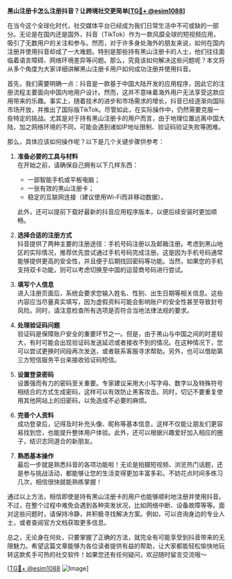 **黑山注册卡怎么注册抖音？让跨境社交更简单[[TG💪+ @esim1088](https://t.me/s/esim1088)]**

在当今这个全球化时代，社交媒体平台已经成为我们日常生活中不可或缺的一部分。无论是在国内还是国外，抖音（TikTok）作为一款风靡全球的短视频应用，吸引了无数用户的关注和参与。然而，对于许多身处海外的朋友来说，如何在国内注册并使用抖音却成了一大难题。特别是那些持有黑山注册卡的人士，他们往往面临着语言障碍、网络环境差异等问题。那么，究竟该如何解决这些问题呢？本文将从多个角度为大家详细讲解黑山注册卡用户如何成功注册并使用抖音。

首先，我们需要明确一点：抖音是一款基于中国大陆开发的应用程序，因此它的注册流程主要面向中国内地用户设计。然而，这并不意味着海外用户无法享受这款应用带来的乐趣。事实上，随着技术的进步和市场需求的增长，抖音已经逐渐向国际市场开放，并推出了国际版TikTok。尽管如此，在实际操作中，仍然需要克服一些特定的挑战。尤其是对于持有黑山注册卡的用户而言，由于地理位置远离中国大陆，加之网络环境的不同，可能会遇到诸如IP地址限制、验证码验证失败等困难。

那么，具体应该如何操作呢？以下是几个关键步骤供参考：

1. **准备必要的工具与材料**  
   在开始之前，请确保自己拥有以下几样东西：
   - 一部智能手机或平板电脑；
   - 一张有效的黑山注册卡；
   - 稳定的互联网连接（建议使用Wi-Fi而非移动数据）。
   
   此外，还可以提前下载好最新的抖音应用程序版本，以便后续安装时更加顺畅。

2. **选择合适的注册方式**  
   抖音提供了两种主要的注册途径：手机号码注册以及邮箱注册。考虑到黑山地区的实际情况，推荐优先尝试通过手机号码完成注册。这是因为手机号码通常能够提供更高的安全性，并且便于后期找回密码等功能。当然，如果您的手机支持双卡功能，则可以考虑切换至中国的运营商号码进行尝试。

3. **填写个人信息**  
   进入注册页面后，系统会要求您输入姓名、性别、出生日期等相关信息。这些内容应当尽量真实填写，因为虚假资料可能会影响账户的安全性甚至导致封号风险。同时，请注意检查所有选项是否符合当地法律法规的要求。

4. **处理验证码问题**  
   验证码是保障账户安全的重要环节之一。但是，由于黑山与中国之间的时差较大，有时可能会出现验证码发送延迟或者接收不到的情况。在这种情况下，您可以尝试更换时间段再次发送，或者联系客服寻求帮助。另外，也可以借助第三方短信服务平台来接收验证码短信。

5. **设置登录密码**  
   设置强而有力的密码至关重要。专家建议采用大小写字母、数字以及特殊符号相结合的方式生成密码，这样可以有效防止黑客攻击。同时，切记不要重复使用其他网站上的旧密码，以免造成不必要的麻烦。

6. **完善个人资料**  
   成功登录后，记得及时补充头像、昵称等基本信息，这样不仅能让朋友们更容易找到您，也能提升整体用户体验。此外，还可以根据兴趣爱好加入相应的圈子，结识志同道合的新朋友。

7. **熟悉基本操作**  
   最后一步就是熟悉抖音的各项功能啦！无论是拍摄短视频、浏览热门话题，还是参与挑战活动，都能够让您的生活变得更加丰富多彩。不妨花点时间多练习几次，相信很快就能熟练掌握！

通过以上方法，相信即使是持有黑山注册卡的用户也能够顺利地注册并使用抖音。不过，在整个过程中难免会遇到各种突发状况，比如网络中断、设备故障等等。面对这些问题时，请保持冷静，并积极寻找解决方案。例如，可以咨询身边的专业人士，或者查阅官方文档获取更多信息。

总之，无论身在何处，只要掌握了正确的方法，就完全有可能享受到抖音带来的无限魅力。希望这篇文章能够为各位读者提供有益的帮助，让大家都能轻松愉快地玩转这款炙手可热的社交软件！如果您还有任何疑问，欢迎随时留言交流哦～

[[TG💪+ @esim1088](https://t.me/s/esim1088) ![Image](https://i.postimg.cc/4NQfJmqS/Snipaste-2025-05-13-00-14-12.png)]